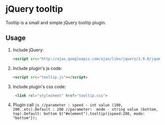 jQuery tooltip
==========

Tooltip is a small and simple jQuery tooltip plugin.

## Usage


1. Include jQuery:

	```html
	<script src="http://ajax.googleapis.com/ajax/libs/jquery/2.0.0/jquery.min.js"></script>
	```
2. Include plugin's js code:

	```html
	<script src="tooltip.js"></script>
	```

3. Include plugin's css code:

	```html
	 <link rel="stylesheet" href="tooltip.css">
	```

4. Plugin call 
       ```js
       //parameter : speed - int value (100, 200..etc).Default : 200
       //parameter:  mode - string value (bottom, top).Default: bottom
       $("#element").tooltip({speed:200, mode: "bottom"});
       ```
